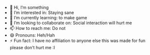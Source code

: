 - 👋 Hi, I’m something
- 👀 I’m interested in: Staying sane
- 🌱 I’m currently learning: to make game
- 💞️ I’m looking to collaborate on: Social interaction will hurt me
- 📫 How to reach me: Do not
- 😄 Pronouns: Heh/Hah
- ⚡ Fun fact: I have no affiliation to anyone else this was made for fun please don't hurt me :I
